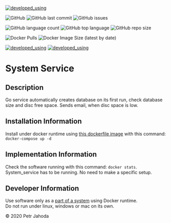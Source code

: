 [![developed_using](https://img.shields.io/badge/developed%20using-Jetbrains%20Goland-lightgrey)](https://www.jetbrains.com/go/)

![GitHub](https://img.shields.io/github/license/petrjahoda/system_service) 
![GitHub last commit](https://img.shields.io/github/last-commit/petrjahoda/system_service)
![GitHub issues](https://img.shields.io/github/issues/petrjahoda/system_service)

![GitHub language count](https://img.shields.io/github/languages/count/petrjahoda/system_service)
![GitHub top language](https://img.shields.io/github/languages/top/petrjahoda/system_service)
![GitHub repo size](https://img.shields.io/github/repo-size/petrjahoda/system_service)


![Docker Pulls](https://img.shields.io/docker/pulls/petrjahoda/system_service)
![Docker Image Size (latest by date)](https://img.shields.io/docker/image-size/petrjahoda/system_service?sort=date)

[![developed_using](https://img.shields.io/badge/database-PostgreSQL-red)](https://www.postgresql.org) [![developed_using](https://img.shields.io/badge/runtime-Docker-red)](https://www.docker.com)




# System Service

## Description
Go service automatically creates database on its first run, check database size and disc free space. Sends email, when disc space is low.

## Installation Information
Install under docker runtime using [this dockerfile image](https://github.com/petrjahoda/system/tree/master/latest) with this command: ```docker-compose up -d```

## Implementation Information
Check the software running with this command: ```docker stats```. <br/>
System_service has to be running. No need to make a specific setup.

## Developer Information
Use software only as a [part of a system](https://github.com/petrjahoda/system) using Docker runtime.<br/>
 Do not run under linux, windows or mac on its own.
 


© 2020 Petr Jahoda
